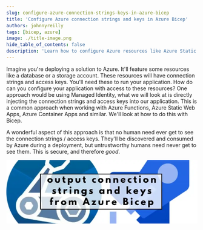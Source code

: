 ```yaml
---
slug: configure-azure-connection-strings-keys-in-azure-bicep
title: 'Configure Azure connection strings and keys in Azure Bicep'
authors: johnnyreilly
tags: [bicep, azure]
image: ./title-image.png
hide_table_of_contents: false
description: 'Learn how to configure Azure resources like Azure Static Web Apps and Azure Container Apps with connection strings and access keys in Azure with Bicep.'
---
```


Imagine you're deploying a solution to Azure. It'll feature some resources like a database or a storage account. These resources will have connection strings and access keys. You'll need these to run your application. How do can you configure your application with access to these resources? One approach would be using Managed Identity, what we will look at is directly injecting the connection strings and access keys into our application. This is a common approach when working with Azure Functions, Azure Static Web Apps, Azure Container Apps and similar. We'll look at how to do this with Bicep.

A wonderful aspect of this approach is that no human need ever get to see the connection strings / access keys. They'll be discovered and consumed by Azure during a deployment, but untrustworthy humans need never get to see them. This is secure, and therefore _good_.

![title image reading "Configure Azure connection strings and keys in Azure Bicep" with the Bicep and Azure logos](title-image.png)

<!--truncate-->
